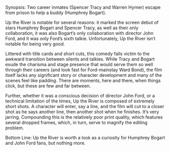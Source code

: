 Synopsis: Two career inmates (Spencer Tracy and Warren Hymer) escape from prison to help a buddy (Humphrey Bogart).

Up the River is notable for several reasons: it marked the screen debut of stars Humphrey Bogart and Spencer Tracy, as well as their only collaboration, it was also Bogart’s only collaboration with director John Ford, and it was only Ford’s sixth talkie.  Unfortunately, Up the River isn’t notable for being very good.

Littered with title cards and short cuts, this comedy falls victim to the awkward transition between silents and talkies. While Tracy and Bogart exude the charisma and stage presence that would serve them so well through their careers (and look fast for Ford-mainstay Ward Bond), the film itself lacks any significant story or character development and many of the scenes feel like padding.  There are moments, here and there, when things click, but these are few and far between. 

Further, whether it was a conscious decision of director John Ford, or a technical limitation of the times, Up the River is composed of extremely short shots.  A character will enter, say a line, and the film will cut to a closer shot as he says another line, then another shot when he finishes.  It’s very jarring.  Compounding this is the relatively poor print quality, which features several dropped frames, which, in turn, serve to magnify the editing problem.

Bottom Line: Up the River is worth a look as a curiosity for Humphrey Bogart and John Ford fans, but nothing more.

